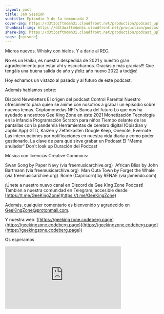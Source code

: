 ```yaml
---
layout: post
title: Jam Session
subtitle: Episodio 9 de la temporada 2
cover-img: https://d3t3ozftmdmh3i.cloudfront.net/production/podcast_uploaded_nologo400/14743809/14743809-1619370372653-eb16be7dd0aee.jpg
thumbnail-img: https://d3t3ozftmdmh3i.cloudfront.net/production/podcast_uploaded_nologo400/14743809/14743809-1619370372653-eb16be7dd0aee.jpg
share-img: https://d3t3ozftmdmh3i.cloudfront.net/production/podcast_uploaded_nologo400/14743809/14743809-1619370372653-eb16be7dd0aee.jpg
tags: [episode]
---
```


Micros nuevos.
Whisky con hielos.
Y a darle al REC.

No es un Haiku, es nuestra despedida de 2021 y nuestro gran agradecimiento por estar ahí y escucharnos.
Gracias y más gracias!!!
Que tengáis una buena salida de año y ¡feliz año nuevo 2022 a tod@s!

Hoy echamos un vistazo al pasado y al futuro de este podcast.

Además hablamos sobre:

 Discord
 Newsletters
 El origen del podcast
 Control Parental
 Nuestro ofrecimiento para quien se anime con nosotros a grabar un episodio sobre nuevos temas.
 Criptomonedas
  NFTs
  Banca del futuro
  Lo que nos ha ayudado a nosotros Gee King Zone en éste 2021
  Monetización
  Tecnología en la infancia
  Programación Scratch para niños
  Tiempo delante de las pantallas con la pandemia
  Herramientas de cerebro digital (Obisdian y Joplin App)
  GTD, Kaizen y Zettelkasten
  Google Keep, Onenote, Evernote
  Las interrupciones por notificaciones en nuestra vida diaria y como poder gestionarlo.
  La clave de para qué sirve grabar un Podcast
  El "Meme anulador"
  Don't look up
  Duración del Podcast

Música con licencias Creative Commons:

  Swan Song by Paper Navy (via freemusicarchive.org)&nbsp;
  African Bliss by John Bartmann (via freemusicarchive.org)&nbsp;
  Man Outa Town by Forget the Whale (via freemusicarchive.org)&nbsp;
  Rome (Capricorn) by RENAE (via jamendo.com)

¡Únete a nuestro nuevo canal en Discord de Gee King Zone Podcast!
También a nuestra comunidad en Telegram, accesible desde [https://t.me/GeeKingZone](https://t.me/GeeKingZone)

Además, cualquier comentario es bienvenido y agradecido en [GeeKingZone@protonmail.com](mailto:GeeKingZone@protonmail.com).

Y nuestra web: [[https://geekingzone.codeberg.page](https://geekingzone.codeberg.page)](https://geekingzone.codeberg.page](https://geekingzone.codeberg.page))

Os esperamos
<iframe src='https://podcasters.spotify.com/pod/show/geekingzone/embed/episodes/Jam-Session-e1cc00d' height='204px' width='380px' frameborder='0' scrolling='no'></iframe>